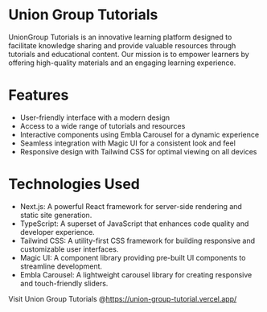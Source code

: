 # Union Group Tutorials
UnionGroup Tutorials is an innovative learning platform designed to facilitate knowledge sharing and provide valuable resources through tutorials and educational content. Our mission is to empower learners by offering high-quality materials and an engaging learning experience.

# Features
- User-friendly interface with a modern design
- Access to a wide range of tutorials and resources
- Interactive components using Embla Carousel for a dynamic experience
- Seamless integration with Magic UI for a consistent look and feel
- Responsive design with Tailwind CSS for optimal viewing on all devices

# Technologies Used
- Next.js: A powerful React framework for server-side rendering and static site generation.
- TypeScript: A superset of JavaScript that enhances code quality and developer experience.
- Tailwind CSS: A utility-first CSS framework for building responsive and customizable user interfaces.
- Magic UI: A component library providing pre-built UI components to streamline development.
- Embla Carousel: A lightweight carousel library for creating responsive and touch-friendly sliders.

Visit Union Group Tutorials @https://union-group-tutorial.vercel.app/
